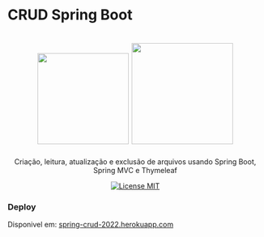 # CRUD Spring Boot

<h1 align="center">
  <img src="https://www.thymeleaf.org/doc/images/thymeleaf.png" width="180">
  <img src="https://devkico.itexto.com.br/wp-content/uploads/2014/08/spring-boot-project-logo.png" width="200">
</h1>

<p align="center">Criação, leitura, atualização e exclusão de arquivos usando Spring Boot, Spring MVC e Thymeleaf </p>

<p align="center">
  <a href="https://opensource.org/licenses/MIT">
    <img src="https://img.shields.io/badge/License-MIT-green.svg" alt="License MIT">
  </a>
</p>


### Deploy

Disponivel em:  [spring-crud-2022.herokuapp.com](https://spring-crud-2022.herokuapp.com)


























